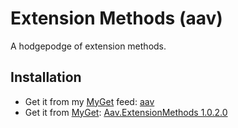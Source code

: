 # Extension Methods (aav)

A hodgepodge of extension methods.

## Installation

* Get it from my [MyGet](https://www.myget.org) feed: [aav](https://www.myget.org/F/aav/)
* Get it from [MyGet](https://www.myget.org): [Aav.ExtensionMethods 1.0.2.0](https://www.myget.org/feed/aav/package/Aav.ExtensionMethods)